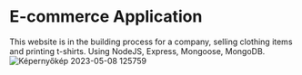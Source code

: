 # E-commerce Application

This website is in the building process for a company, selling clothing items and printing t-shirts.
Using NodeJS, Express, Mongoose, MongoDB.
![Képernyőkép 2023-05-08 125759](https://user-images.githubusercontent.com/130675477/236806495-a8ab3d05-8fe3-4f00-b518-7e7c6639d27a.jpg)
